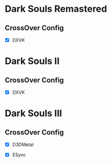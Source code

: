 # Dark Souls Remastered

## CrossOver Config
- [x] DXVK

# Dark Souls II

## CrossOver Config
- [x] DXVK

# Dark Souls III

## CrossOver Config
- [x] D3DMetal
- [x] ESync

